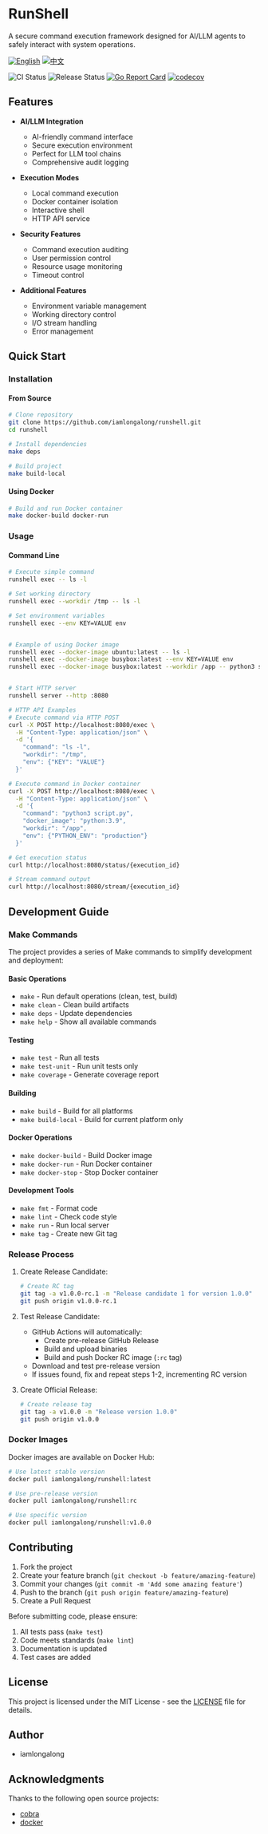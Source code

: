 # RunShell

A secure command execution framework designed for AI/LLM agents to safely interact with system operations.

[![English](https://img.shields.io/badge/README-English-blue)](README.md) [![中文](https://img.shields.io/badge/README-中文-red)](README_zh.md)

![CI Status](https://github.com/iamlongalong/runshell/workflows/CI/badge.svg)
![Release Status](https://github.com/iamlongalong/runshell/workflows/Release/badge.svg)
[![Go Report Card](https://goreportcard.com/badge/github.com/iamlongalong/runshell)](https://goreportcard.com/report/github.com/iamlongalong/runshell)
[![codecov](https://codecov.io/gh/iamlongalong/runshell/branch/main/graph/badge.svg)](https://codecov.io/gh/iamlongalong/runshell)

## Features

- **AI/LLM Integration**
  - AI-friendly command interface
  - Secure execution environment
  - Perfect for LLM tool chains
  - Comprehensive audit logging

- **Execution Modes**
  - Local command execution
  - Docker container isolation
  - Interactive shell
  - HTTP API service

- **Security Features**
  - Command execution auditing
  - User permission control
  - Resource usage monitoring
  - Timeout control

- **Additional Features**
  - Environment variable management
  - Working directory control
  - I/O stream handling
  - Error management

## Quick Start

### Installation

#### From Source

```bash
# Clone repository
git clone https://github.com/iamlongalong/runshell.git
cd runshell

# Install dependencies
make deps

# Build project
make build-local
```

#### Using Docker

```bash
# Build and run Docker container
make docker-build docker-run
```

### Usage

#### Command Line

```bash
# Execute simple command
runshell exec -- ls -l

# Set working directory
runshell exec --workdir /tmp -- ls -l

# Set environment variables
runshell exec --env KEY=VALUE env


# Example of using Docker image
runshell exec --docker-image ubuntu:latest -- ls -l
runshell exec --docker-image busybox:latest --env KEY=VALUE env
runshell exec --docker-image busybox:latest --workdir /app -- python3 script.py


# Start HTTP server
runshell server --http :8080

# HTTP API Examples
# Execute command via HTTP POST
curl -X POST http://localhost:8080/exec \
  -H "Content-Type: application/json" \
  -d '{
    "command": "ls -l",
    "workdir": "/tmp",
    "env": {"KEY": "VALUE"}
  }'

# Execute command in Docker container
curl -X POST http://localhost:8080/exec \
  -H "Content-Type: application/json" \
  -d '{
    "command": "python3 script.py",
    "docker_image": "python:3.9",
    "workdir": "/app",
    "env": {"PYTHON_ENV": "production"}
  }'

# Get execution status
curl http://localhost:8080/status/{execution_id}

# Stream command output
curl http://localhost:8080/stream/{execution_id}


```

## Development Guide

### Make Commands

The project provides a series of Make commands to simplify development and deployment:

#### Basic Operations
- `make` - Run default operations (clean, test, build)
- `make clean` - Clean build artifacts
- `make deps` - Update dependencies
- `make help` - Show all available commands

#### Testing
- `make test` - Run all tests
- `make test-unit` - Run unit tests only
- `make coverage` - Generate coverage report

#### Building
- `make build` - Build for all platforms
- `make build-local` - Build for current platform only

#### Docker Operations
- `make docker-build` - Build Docker image
- `make docker-run` - Run Docker container
- `make docker-stop` - Stop Docker container

#### Development Tools
- `make fmt` - Format code
- `make lint` - Check code style
- `make run` - Run local server
- `make tag` - Create new Git tag

### Release Process

1. Create Release Candidate:
   ```bash
   # Create RC tag
   git tag -a v1.0.0-rc.1 -m "Release candidate 1 for version 1.0.0"
   git push origin v1.0.0-rc.1
   ```

2. Test Release Candidate:
   - GitHub Actions will automatically:
     - Create pre-release GitHub Release
     - Build and upload binaries
     - Build and push Docker RC image (`:rc` tag)
   - Download and test pre-release version
   - If issues found, fix and repeat steps 1-2, incrementing RC version

3. Create Official Release:
   ```bash
   # Create release tag
   git tag -a v1.0.0 -m "Release version 1.0.0"
   git push origin v1.0.0
   ```

### Docker Images

Docker images are available on Docker Hub:

```bash
# Use latest stable version
docker pull iamlongalong/runshell:latest

# Use pre-release version
docker pull iamlongalong/runshell:rc

# Use specific version
docker pull iamlongalong/runshell:v1.0.0
```

## Contributing

1. Fork the project
2. Create your feature branch (`git checkout -b feature/amazing-feature`)
3. Commit your changes (`git commit -m 'Add some amazing feature'`)
4. Push to the branch (`git push origin feature/amazing-feature`)
5. Create a Pull Request

Before submitting code, please ensure:

1. All tests pass (`make test`)
2. Code meets standards (`make lint`)
3. Documentation is updated
4. Test cases are added

## License

This project is licensed under the MIT License - see the [LICENSE](LICENSE) file for details.

## Author

- iamlongalong

## Acknowledgments

Thanks to the following open source projects:

- [cobra](https://github.com/spf13/cobra)
- [docker](https://github.com/docker/docker) 